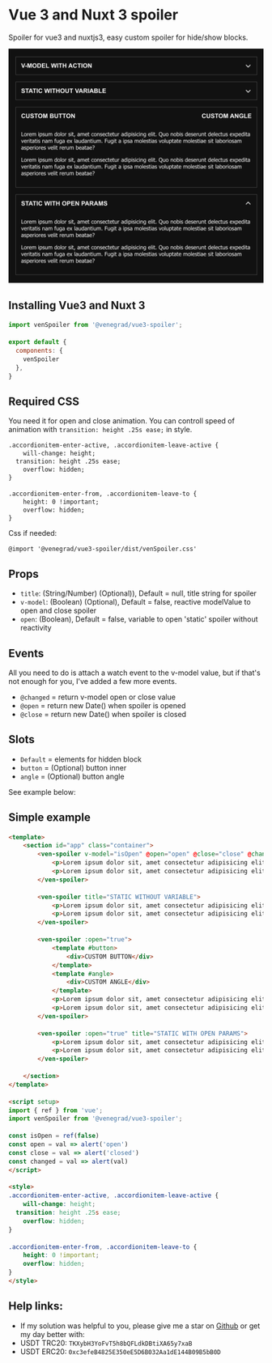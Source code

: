 # Vue 3 and Nuxt 3 spoiler

Spoiler for vue3 and nuxtjs3, easy custom spoiler for hide/show blocks.

![Vue 3 spoiler](example2.png)

## Installing Vue3 and Nuxt 3
```js
import venSpoiler from '@venegrad/vue3-spoiler';

export default {
  components: {
    venSpoiler
  },
}
```



## Required CSS

You need it for open and close animation. You can controll speed of animation with `transition: height .25s ease;` in style.
```
.accordionitem-enter-active, .accordionitem-leave-active {
	will-change: height;
  transition: height .25s ease;
	overflow: hidden;
}

.accordionitem-enter-from, .accordionitem-leave-to {
	height: 0 !important;
	overflow: hidden;
}
```


Css if needed: 
```
@import '@venegrad/vue3-spoiler/dist/venSpoiler.css'
```

## Props

- `title`: (String/Number) (Optional)), Default = null, title string for spoiler
- `v-model`: (Boolean) (Optional), Default = false, reactive modelValue to open and close spoiler
- `open`: (Boolean), Default = false, variable to open 'static' spoiler without reactivity

## Events
All you need to do is attach a watch event to the v-model value, but if that's not enough for you, I've added a few more events.

- `@changed` =  return v-model open or close value
- `@open` =  return new Date() when spoiler is opened
- `@close` =  return new Date() when spoiler is closed

## Slots
- `Default` = elements for hidden block 
- `button` = (Optional) button inner  
- `angle` = (Optional) button angle  

See example below:

## Simple example
```html
<template>
	<section id="app" class="container">
		<ven-spoiler v-model="isOpen" @open="open" @close="close" @changed="changed" title="V-MODEL WITH ACTION">
			<p>Lorem ipsum dolor sit, amet consectetur adipisicing elit. Quo nobis deserunt delectus expedita veritatis nam fuga ex laudantium. Fugit a ipsa molestias voluptate molestiae sit laboriosam asperiores velit rerum beatae?</p>
			<p>Lorem ipsum dolor sit, amet consectetur adipisicing elit. Quo nobis deserunt delectus expedita veritatis nam fuga ex laudantium. Fugit a ipsa molestias voluptate molestiae sit laboriosam asperiores velit rerum beatae?</p>
		</ven-spoiler>

		<ven-spoiler title="STATIC WITHOUT VARIABLE">
			<p>Lorem ipsum dolor sit, amet consectetur adipisicing elit. Quo nobis deserunt delectus expedita veritatis nam fuga ex laudantium. Fugit a ipsa molestias voluptate molestiae sit laboriosam asperiores velit rerum beatae?</p>
			<p>Lorem ipsum dolor sit, amet consectetur adipisicing elit. Quo nobis deserunt delectus expedita veritatis nam fuga ex laudantium. Fugit a ipsa molestias voluptate molestiae sit laboriosam asperiores velit rerum beatae?</p>
		</ven-spoiler>

		<ven-spoiler :open="true">
			<template #button>
				<div>CUSTOM BUTTON</div>
			</template>
			<template #angle>
				<div>CUSTOM ANGLE</div>
			</template>
			<p>Lorem ipsum dolor sit, amet consectetur adipisicing elit. Quo nobis deserunt delectus expedita veritatis nam fuga ex laudantium. Fugit a ipsa molestias voluptate molestiae sit laboriosam asperiores velit rerum beatae?</p>
			<p>Lorem ipsum dolor sit, amet consectetur adipisicing elit. Quo nobis deserunt delectus expedita veritatis nam fuga ex laudantium. Fugit a ipsa molestias voluptate molestiae sit laboriosam asperiores velit rerum beatae?</p>
		</ven-spoiler>

		<ven-spoiler :open="true" title="STATIC WITH OPEN PARAMS">
			<p>Lorem ipsum dolor sit, amet consectetur adipisicing elit. Quo nobis deserunt delectus expedita veritatis nam fuga ex laudantium. Fugit a ipsa molestias voluptate molestiae sit laboriosam asperiores velit rerum beatae?</p>
			<p>Lorem ipsum dolor sit, amet consectetur adipisicing elit. Quo nobis deserunt delectus expedita veritatis nam fuga ex laudantium. Fugit a ipsa molestias voluptate molestiae sit laboriosam asperiores velit rerum beatae?</p>
		</ven-spoiler>

	</section>
</template>

<script setup>
import { ref } from 'vue';
import venSpoiler from '@venegrad/vue3-spoiler';

const isOpen = ref(false)
const open = val => alert('open')
const close = val => alert('closed')
const changed = val => alert(val)
</script>

<style>
.accordionitem-enter-active, .accordionitem-leave-active {
	will-change: height;
  transition: height .25s ease;
	overflow: hidden;
}

.accordionitem-enter-from, .accordionitem-leave-to {
	height: 0 !important;
	overflow: hidden;
}
</style>

```

## Help links: 
- If my solution was helpful to you, please give me a star on [Github](https://github.com/Venegrad/vue3-spoiler) or get my day better with: 
- USDT TRC20: `TKXybH3YoFvT5h8bQFLdkDBtiXA65y7xaB`
- USDT ERC20: `0xc3efeB4825E350eE5D6B032Aa1dE144B09B5bB0D`
